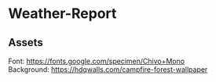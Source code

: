 # Weather-Report

## Assets

Font: https://fonts.google.com/specimen/Chivo+Mono<br/>
Background: https://hdqwalls.com/campfire-forest-wallpaper <br/>
